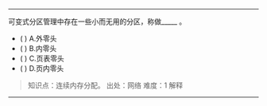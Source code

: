 ---
可变式分区管理中存在一些小而无用的分区，称做_____ 。
- ( ) A.外零头 
- ( ) B.内零头 
- ( ) C.页表零头 
- ( ) D.页内零头

> 知识点：连续内存分配。
> 出处：网络
> 难度：1
> 解释

---